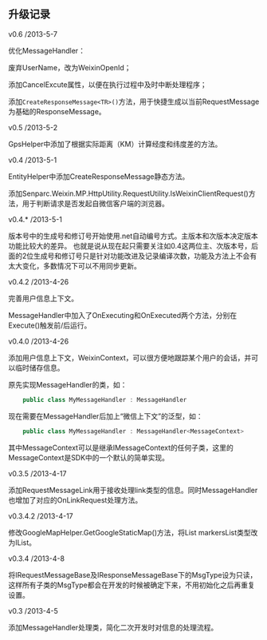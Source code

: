 升级记录
----------
v0.6 /2013-5-7

优化MessageHandler：

废弃UserName，改为WeixinOpenId；

添加CancelExcute属性，以便在执行过程中及时中断处理程序；

添加`CreateResponseMessage<TR>()`方法，用于快捷生成以当前RequestMessage为基础的ResponseMessage。

v0.5 /2013-5-2

GpsHelper中添加了根据实际距离（KM）计算经度和纬度差的方法。

v0.4 /2013-5-1

EntityHelper中添加CreateResponseMessage<T>静态方法。

添加Senparc.Weixin.MP.HttpUtility.RequestUtility.IsWeixinClientRequest()方法，用于判断请求是否发起自微信客户端的浏览器。

v0.4.* /2013-5-1

版本号中的生成号和修订号开始使用.net自动编号方式。主版本和次版本决定版本功能比较大的差异。
也就是说从现在起只需要关注如0.4这两位主、次版本号，后面的2位生成号和修订号只是针对功能改进及记录编译次数，功能及方法上不会有太大变化，多数情况下可以不用同步更新。

v0.4.2 /2013-4-26

完善用户信息上下文。

MessageHandler中加入了OnExecuting和OnExecuted两个方法，分别在Execute()触发前/后运行。

v0.4.0 /2013-4-26

添加用户信息上下文，WeixinContext，可以很方便地跟踪某个用户的会话，并可以临时储存信息。

原先实现MessageHandler的类，如：

```C#
    public class MyMessageHandler : MessageHandler
```

现在需要在MessageHandler后加上“微信上下文”的泛型，如：
```C#
    public class MyMessageHandler : MessageHandler<MessageContext>
```
其中MessageContext可以是继承IMessageContext的任何子类，这里的MessageContext是SDK中的一个默认的简单实现。

v0.3.5 /2013-4-17

添加RequestMessageLink用于接收处理link类型的信息。同时MessageHandler也增加了对应的OnLinkRequest处理方法。

v0.3.4.2 /2013-4-17

修改GoogleMapHelper.GetGoogleStaticMap()方法，将List<Markers> markersList类型改为IList<Markers>。


v0.3.4 /2013-4-8

将IRequestMessageBase及IResponseMessageBase下的MsgType设为只读，这样所有子类的MsgType都会在开发的时候被确定下来，不用初始化之后再重复设置。

v0.3 /2013-4-5

添加MessageHandler处理类，简化二次开发时对信息的处理流程。
